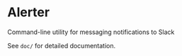 # Alerter

Command-line utility for messaging notifications to Slack

See `doc/` for detailed documentation.
